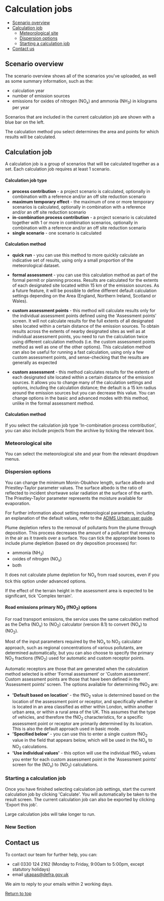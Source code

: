 <div id='top'/>

# Calculation jobs

- [Scenario overview](#section1)
- [Calculation job](#section2)
    - [Meteorological site](#section2a)
    - [Dispersion options](#section2b)
    - [Starting a calculation job](#section2c)
- [Contact us](#section3)

<div id='section1'></div>

## Scenario overview

The scenario overview shows all of the scenarios you've uploaded, as well as some summary information, such as the:
- calculation year
- number of emission sources
- emissions for oxides of nitrogen (NO<sub>x</sub>) and ammonia (NH<sub>3</sub>) in kilograms per year
  
Scenarios that are included in the current calculation job are shown with a blue bar on the left.

The calculation method you select determines the area and points for which results will be calculated.

<div id='section2'></div>

## Calculation job

A calculation job is a group of scenarios that will be calculated together as a set. Each calculation job requires at least 1 scenario.

#### Calculation job type

- **process contribution** - a project scenario is calculated, optionally in combination with a reference and/or an off site reduction scenario
- **maximum temporary effect** - the maximum of one or more temporary scenarios is calculated, optionally in combination with a reference and/or an off site reduction scenario
- **in-combination process contribution** - a project scenario is calculated together with 1 or more in combination scenarios, optionally in combination with a reference and/or an off site reduction scenario
- **single scenario** - one scenario is calculated

#### Calculation method

- **quick run** - you can use this method to more quickly calculate an indicative set of results, using only a small proportion of the meteorological dataset.

- **formal assessment** - you can use this calculation method as part of the formal permit or planning process. Results are calculated for the extents of each designated site located within 15 km of the emission sources. As a future feature, it will be possible to define different default calculation settings depending on the Area (England, Northern Ireland, Scotland or Wales).

- **custom assessment points** - this method will calculate results only for the individual assessment points defined using the 'Assessment points' screen. It will not calculate results for the full extents of all designated sites located within a certain distance of the emission sources. To obtain results across the extents of nearby designated sites as well as at individual assessment points, you need to run the calculation twice using different calculation methods (i.e. the custom assessment points method as well as one of the other options). This calculation method can also be useful for running a fast calculation, using only a few custom assessment points, and sense-checking that the results are generally as expected

- **custom assessment** - this method calculates results for the extents of each designated site located within a certain distance of the emission sources. It allows you to change many of the calculation settings and options, including the calculation distance; the default is a 15 km radius around the emission sources but you can decrease this value. You can change options in the basic and advanced modes with this method, unlike in the formal assessment method.

#### Calculation method

If you select the calculation job type 'In-combination process contribution', you can also include projects from the archive by ticking the relevant box.

<div id='section2a'></div>

### Meteorological site

You can select the meteorological site and year from the relevant dropdown menus.

<div id='section2b'></div>

### Dispersion options

You can change the minimum Monin-Obukhov length, surface albedo and Priestley-Taylor parameter values. The surface albedo is the ratio of reflected to incident shortwave solar radiation at the surface of the earth. The Priestley-Taylor parameter represents the moisture available for evaporation.

For further information about setting meteorological parameters, including an explanation of the default values, refer to the [ADMS Urban user guide](https://www.cerc.co.uk/environmental-software/assets/data/doc_userguides/CERC_ADMS-Urban5.0_User_Guide.pdf).

Plume depletion refers to the removal of pollutants from the plume through deposition. This process decreases the amount of a pollutant that remains in the air as it travels over a surface. You can tick the appropriate boxes to include plume depletion (based on dry deposition processes) for:
- ammonia (NH<sub>3</sub>)
- oxides of nitrogen (NO<sub>x</sub>)
- both

It does not calculate plume depletion for NO<sub>x</sub> from road sources, even if you tick this option under advanced options.

If the effect of the terrain height in the assessment area is expected to be significant, tick 'Complex terrain'.

<div id='section2bii'></div>

#### Road emissions primary NO<sub>2</sub> (fNO<sub>2</sub>) options

For road transport emissions, the service uses the same calculation method as the Defra (NO<sub>x</sub>) to (NO<sub>2</sub>) calculator (version 8.1) to convert (NO<sub>x</sub>) to (NO<sub>2</sub>).

Most of the input parameters required by the NO<sub>x</sub> to NO<sub>2</sub> calculator approach, such as regional concentrations of various pollutants, are determined automatically, but you can also choose to specify the primary NO<sub>2</sub> fractions (fNO<sub>2</sub>) used for automatic and custom receptor points.

Automatic receptors are those that are generated when the calculation method selected is either 'Formal assessment' or 'Custom assessment'. Custom assessment points are those that have been defined in the 'Assessment points' screen. The options available for determining fNO<sub>2</sub> are:
- **'Default based on location'** - the fNO<sub>2</sub> value is determined based on the location of the assessment point or receptor, and specifically whether it is located in an area classified as either within London, within another urban area, or within a rural area of the UK. This assumes that the type of vehicles, and therefore the fNO<sub>2</sub> characteristics, for a specific assessment point or receptor are primarily determined by its location. This is also the default approach used in basic mode.
- **'Specified below'** - you can use this to enter a single custom fNO<sub>2</sub> value in the field that appears below, which will be used in the NO<sub>x</sub> to NO<sub>2</sub> calculations.
- **'Use individual values'** - this option will use the individual fNO<sub>2</sub> values you enter for each custom assessment point in the 'Assessment points' screen for the (NO<sub>x</sub>) to (NO<sub>2</sub>) calculations.

<div id='section2c'></div>

### Starting a calculation job

Once you have finished selecting calculation job settings, start the current calculation job by clicking 'Calculate'. You will automatically be taken to the result screen. The current calculation job can also be exported by clicking 'Export this job'.

Large calculation jobs will take longer to run.

<div id='section3'></div>

### New Section
## Contact us

To contact our team for further help, you can:
- call 0330 124 2162 (Monday to Friday, 9:00am to 5:00pm, except statutory holidays)
- email ukapas@defra.gov.uk

We aim to reply to your emails within 2 working days.

[Return to top](#top)
